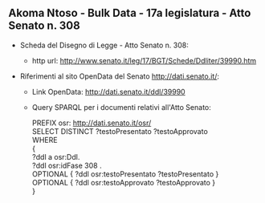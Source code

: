 ## Akoma Ntoso - Bulk Data - 17a legislatura - Atto Senato n. 308 ##

* Scheda del Disegno di Legge - Atto Senato n. 308:
	* http url: http://www.senato.it/leg/17/BGT/Schede/Ddliter/39990.htm

* Riferimenti al sito OpenData del Senato http://dati.senato.it/:
	* Link OpenData: http://dati.senato.it/ddl/39990
	* Query SPARQL per i documenti relativi all'Atto Senato:

        PREFIX osr: <http://dati.senato.it/osr/>  
		SELECT DISTINCT ?testoPresentato ?testoApprovato  
		WHERE  
		{  
		    ?ddl a osr:Ddl.  
		    ?ddl osr:idFase 308 .  
		    OPTIONAL { ?ddl osr:testoPresentato ?testoPresentato }  
		    OPTIONAL { ?ddl osr:testoApprovato ?testoApprovato }  
		}
		